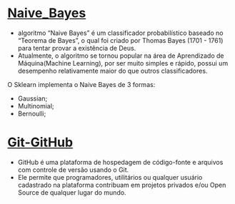 # [Naive_Bayes](Naive_Bayes/Notebook/Naive_Bayes.ipynb)
- algoritmo “Naive Bayes” é um classificador probabilístico baseado no “Teorema de Bayes”, o qual foi criado por Thomas Bayes (1701 - 1761) para tentar provar a existência de Deus.
- Atualmente, o algoritmo se tornou popular na área de Aprendizado de Máquina(Machine Learning), por ser muito simples e rápido, possui um desempenho relativamente maior do que outros classificadores.

O Sklearn implementa o Naive Bayes de 3 formas:
- Gaussian;
- Multinomial;
- Bernoulli;

# [Git-GitHub](Naive_Bayes/Notebook/Naive_Bayes.ipynb)
- GitHub é uma plataforma de hospedagem de código-fonte e arquivos com controle de versão usando o Git. 
- Ele permite que programadores, utilitários ou qualquer usuário cadastrado na plataforma contribuam em projetos privados e/ou Open Source de qualquer lugar do mundo.
